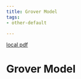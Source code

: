 ```yaml
---
title: Grover Model
tags:
- other-default

---
```


[local pdf](../../../pdfs/Grover-model.pdf)

# Grover Model
